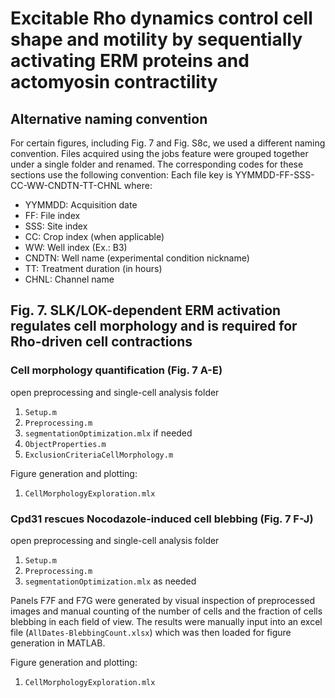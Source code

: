# Excitable Rho dynamics control cell shape and motility by sequentially activating ERM proteins and actomyosin contractility

## Alternative naming convention
For certain figures, including Fig. 7 and Fig. S8c, we used a different naming convention.  Files acquired using the jobs feature were grouped together under a single folder and renamed. The corresponding codes for these sections use the following convention: 
Each file key is YYMMDD-FF-SSS-CC-WW-CNDTN-TT-CHNL where:
* YYMMDD: Acquisition date
* FF: File index
* SSS: Site index
* CC: Crop index (when applicable)
* WW: Well index (Ex.: B3)
* CNDTN: Well name (experimental condition nickname)
* TT: Treatment duration (in hours)
* CHNL: Channel name

## Fig. 7. SLK/LOK-dependent ERM activation regulates cell morphology and is required for Rho-driven cell contractions
### Cell morphology quantification (Fig. 7 A-E)

open preprocessing and single-cell analysis folder
1. `Setup.m` 
2. `Preprocessing.m`
3. `segmentationOptimization.mlx` if needed
4. `ObjectProperties.m`
5. `ExclusionCriteriaCellMorphology.m`

Figure generation and plotting:
1. `CellMorphologyExploration.mlx`

### Cpd31 rescues Nocodazole-induced cell blebbing (Fig. 7 F-J)

open preprocessing and single-cell analysis folder
1. `Setup.m` 
2. `Preprocessing.m`
3. `segmentationOptimization.mlx` as needed

Panels F7F and F7G were generated by visual inspection of preprocessed images and manual counting of the number of cells and the fraction of cells blebbing in each field of view. The results were manually input into an excel file (`AllDates-BlebbingCount.xlsx`) which was then loaded for figure generation in MATLAB.

Figure generation and plotting:
1. `CellMorphologyExploration.mlx`